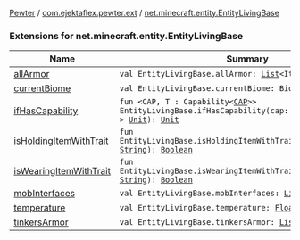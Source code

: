[Pewter](../../index.md) / [com.ejektaflex.pewter.ext](../index.md) / [net.minecraft.entity.EntityLivingBase](./index.md)

### Extensions for net.minecraft.entity.EntityLivingBase

| Name | Summary |
|---|---|
| [allArmor](all-armor.md) | `val EntityLivingBase.allArmor: `[`List`](https://kotlinlang.org/api/latest/jvm/stdlib/kotlin.collections/-list/index.html)`<Item>` |
| [currentBiome](current-biome.md) | `val EntityLivingBase.currentBiome: Biome` |
| [ifHasCapability](if-has-capability.md) | `fun <CAP, T : Capability<`[`CAP`](if-has-capability.md#CAP)`>> EntityLivingBase.ifHasCapability(cap: `[`T`](if-has-capability.md#T)`, func: `[`CAP`](if-has-capability.md#CAP)`.() -> `[`Unit`](https://kotlinlang.org/api/latest/jvm/stdlib/kotlin/-unit/index.html)`): `[`Unit`](https://kotlinlang.org/api/latest/jvm/stdlib/kotlin/-unit/index.html) |
| [isHoldingItemWithTrait](is-holding-item-with-trait.md) | `fun EntityLivingBase.isHoldingItemWithTrait(traitIdentifier: `[`String`](https://kotlinlang.org/api/latest/jvm/stdlib/kotlin/-string/index.html)`): `[`Boolean`](https://kotlinlang.org/api/latest/jvm/stdlib/kotlin/-boolean/index.html) |
| [isWearingItemWithTrait](is-wearing-item-with-trait.md) | `fun EntityLivingBase.isWearingItemWithTrait(traitIdentifier: `[`String`](https://kotlinlang.org/api/latest/jvm/stdlib/kotlin/-string/index.html)`): `[`Boolean`](https://kotlinlang.org/api/latest/jvm/stdlib/kotlin/-boolean/index.html) |
| [mobInterfaces](mob-interfaces.md) | `val EntityLivingBase.mobInterfaces: `[`List`](https://kotlinlang.org/api/latest/jvm/stdlib/kotlin.collections/-list/index.html)`<`[`String`](https://kotlinlang.org/api/latest/jvm/stdlib/kotlin/-string/index.html)`>` |
| [temperature](temperature.md) | `val EntityLivingBase.temperature: `[`Float`](https://kotlinlang.org/api/latest/jvm/stdlib/kotlin/-float/index.html) |
| [tinkersArmor](tinkers-armor.md) | `val EntityLivingBase.tinkersArmor: `[`List`](https://kotlinlang.org/api/latest/jvm/stdlib/kotlin.collections/-list/index.html)`<ItemStack>` |

